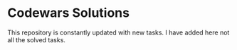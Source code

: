 # Codewars Solutions

This repository is constantly updated with new tasks.
I have added here not all the solved tasks.
